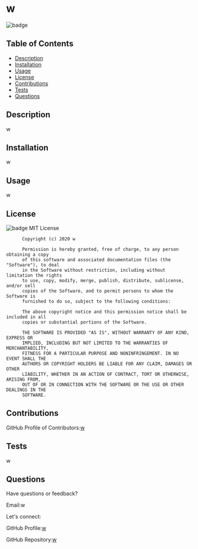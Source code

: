 # w

![badge](https://img.shields.io/badge/License-MIT-blue)

## Table of Contents

- [Description](#description)
- [Installation](#installation)
- [Usage](#usage)
- [License](#license)
- [Contributions](#contributions)
- [Tests](#tests)
- [Questions](#questions)

## Description

  w

## Installation

  w

## Usage

  w

## License

  ![badge](https://img.shields.io/badge/License-MIT-blue)
  MIT License
  
          Copyright (c) 2020 w
          
          Permission is hereby granted, free of charge, to any person obtaining a copy
          of this software and associated documentation files (the "Software"), to deal
          in the Software without restriction, including without limitation the rights
          to use, copy, modify, merge, publish, distribute, sublicense, and/or sell
          copies of the Software, and to permit persons to whom the Software is
          furnished to do so, subject to the following conditions:
          
          The above copyright notice and this permission notice shall be included in all
          copies or substantial portions of the Software.
          
          THE SOFTWARE IS PROVIDED "AS IS", WITHOUT WARRANTY OF ANY KIND, EXPRESS OR
          IMPLIED, INCLUDING BUT NOT LIMITED TO THE WARRANTIES OF MERCHANTABILITY,
          FITNESS FOR A PARTICULAR PURPOSE AND NONINFRINGEMENT. IN NO EVENT SHALL THE
          AUTHORS OR COPYRIGHT HOLDERS BE LIABLE FOR ANY CLAIM, DAMAGES OR OTHER
          LIABILITY, WHETHER IN AN ACTION OF CONTRACT, TORT OR OTHERWISE, ARISING FROM,
          OUT OF OR IN CONNECTION WITH THE SOFTWARE OR THE USE OR OTHER DEALINGS IN THE
          SOFTWARE.

## Contributions

GitHub Profile of Contributors:[w](https://github.com/w/)

## Tests

  w

## Questions

  Have questions or feedback?

  Email:w

  Let's connect:

  GitHub Profile:[w](https://github.com/w/)

  GitHub Repository:[w](https://github.com/w/)
  